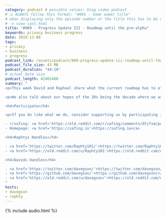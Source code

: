 ```yaml
---
category: podcast # possible values: blog video podcast
# ⚠️ ALWAYS follow this format: "#001 - Some sweet title"
# when displaying only the episode number or the title this has to be constant
# -> view cast.html
title: "#009 - Progress Update III - Roadmap until the pre-alpha"
keywords: privacy business progress
date: 2019-11-08
tags:
- privacy
- business
- progress
podcast_link: /assets/podcast/009-progress-update-iii-roadmap-until-the-pre-alpha.mp3
podcast_file_size: 43 MB
podcast_duration: "44:10"
# actual byte size
podcast_length: 42401460
summary: "
<p>This week David and Raphael share what the current roadmap has to offer. The big milestone is the release of the Safing Privacy Network (pre-alpha) in March. But there are a lot of things happening until then. Our Crowdfunding Campaign will launch on 02.01.2020. We discuss all of the things that need to happen in preparation for that - spoiler: it's a lot ;)</p>

<p>We also talk about our hopes of the 20s being the decade where we as a society can turn the Internet around. Enjoy and thank you for listening!</p>

<h4>Participate</h4>

<p>If you do like what we do, consider supporting us by participating in our reddit:</p>

- r/safing: <a href='https://old.reddit.com/r/safing/comments/dtifsm/podcast_009_progress_update_iii_roadmap_until_the/'>this episodes reddit thread</a><br/>
- Homepage: <a href='https://safing.io'>https://safing.io</a>

<h4>Raphtys Handles</h4>

- <a href='https://twitter.com/Raphty101/'>https://twitter.com/Raphty101/</a><br/>
- <a href='https://old.reddit.com/u/Raphty101'>https://old.reddit.com/u/Raphty101</a><br/>

<h4>Davids Handles</h4>

- <a href='https://twitter.com/davegson/'>https://twitter.com/davegson/</a><br/>
- <a href='https://github.com/davegson/'>https://github.com/davegson/</a><br/>
- <a href='https://old.reddit.com/u/davegson/'>https://old.reddit.com/u/davegson/</a><br/>
"
hosts:
- davegson
- raphty
---
```


{% include audio.html %}
